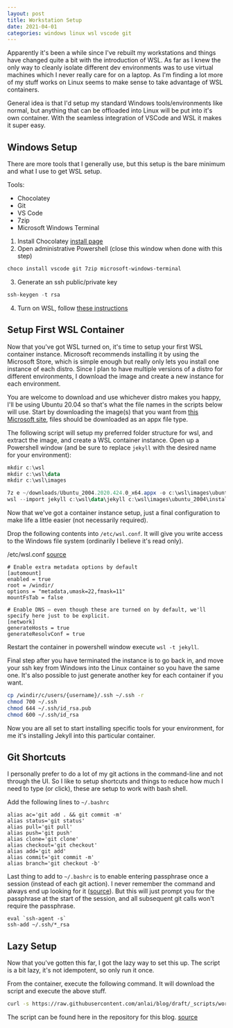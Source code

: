 ```yaml
---
layout: post
title: Workstation Setup
date: 2021-04-01
categories: windows linux wsl vscode git
---
```


Apparently it's been a while since I've rebuilt my workstations and things have changed quite a bit with the introduction of WSL.  As far as I knew the only way to cleanly isolate different dev environments was to use virtual machines which I never really care for on a laptop.  As I'm finding a lot more of my stuff works on Linux seems to make sense to take advantage of WSL containers.

General idea is that I'd setup my standard Windows tools/environments like normal, but anything that can be offloaded into Linux will be put into it's own container.  With the seamless integration of VSCode and WSL it makes it super easy.

## Windows Setup

There are more tools that I generally use, but this setup is the bare minimum and what I use to get WSL setup.

Tools:
- Chocolatey
- Git
- VS Code
- 7zip
- Microsoft Windows Terminal

1. Install Chocolatey [install page](https://chocolatey.org/install)
2. Open administrative Powershell (close this window when done with this step)
```Powershell
choco install vscode git 7zip microsoft-windows-terminal
```
3. Generate an ssh public/private key
```Powershell
ssh-keygen -t rsa
```
4. Turn on WSL, follow [these instructions](https://docs.microsoft.com/en-us/windows/wsl/install-win10)

## Setup First WSL Container

Now that you've got WSL turned on, it's time to setup your first WSL container instance.  Microsoft recommends installing it by using the Microsoft Store, which is simple enough but really only lets you install one instance of each distro.  Since I plan to have multiple versions of a distro for different environments, I download the image and create a new instance for each environment.

You are welcome to download and use whichever distro makes you happy, I'll be using Ubuntu 20.04 so that's what the file names in the scripts below will use.  Start by downloading the image(s) that you want from [this Microsoft site](https://docs.microsoft.com/en-us/windows/wsl/install-manual), files should be downloaded as an appx file type.

The following script will setup my preferred folder structure for wsl, and extract the image, and create a WSL container instance.  Open up a Powershell window (and be sure to replace `jekyll` with the desired name for your environment):

```Powershell
mkdir c:\wsl
mkdir c:\wsl\data
mkdir c:\wsl\images

7z e ~/downloads/Ubuntu_2004.2020.424.0_x64.appx -o c:\wsl\images\ubuntu_2004
wsl --import jekyll c:\wsl\data\jekyll c:\wsl\images\ubuntu_2004\install.tar.gz
```

Now that we've got a container instance setup, just a final configuration to make life a little easier (not necessarily required).

Drop the following contents into `/etc/wsl.conf`.  It will give you write access to the Windows file system (ordinarily I believe it's read only).

/etc/wsl.conf [source](https://docs.microsoft.com/en-us/windows/wsl/wsl-config)
```
# Enable extra metadata options by default
[automount]
enabled = true
root = /windir/
options = "metadata,umask=22,fmask=11"
mountFsTab = false

# Enable DNS – even though these are turned on by default, we'll specify here just to be explicit.
[network]
generateHosts = true
generateResolvConf = true
```

Restart the container in powershell window execute `wsl -t jekyll`.  

Final step after you have terminated the instance is to go back in, and move your ssh key from Windows into the Linux container so you have the same one.  It's also possible to just generate another key for each container if you want.

```bash
cp /windir/c/users/{username}/.ssh ~/.ssh -r
chmod 700 ~/.ssh
chmod 644 ~/.ssh/id_rsa.pub
chmod 600 ~/.ssh/id_rsa
```

Now you are all set to start installing specific tools for your environment, for me it's installing Jekyll into this particular container.

## Git Shortcuts

I personally prefer to do a lot of my git actions in the command-line and not through the UI.  So I like to setup shortcuts and things to reduce how much I need to type (or click), these are setup to work with bash shell.

Add the following lines to `~/.bashrc`

```
alias ac='git add . && git commit -m'
alias status='git status'
alias pull='git pull'
alias push='git push'
alias clone='git clone'
alias checkout='git checkout'
alias add='git add'
alias commit='git commit -m'
alias branch='git checkout -b'
```

Last thing to add to `~/.bashrc` is to enable entering passphrase once a session (instead of each git action).  I never remember the command and always end up looking for it ([source](https://superuser.com/a/1044918)).  But this will just prompt you for the passphrase at the start of the session, and all subsequent git calls won't require the passphrase.

```
eval `ssh-agent -s`
ssh-add ~/.ssh/*_rsa
```

## Lazy Setup

Now that you've gotten this far, I got the lazy way to set this up.  The script is a bit lazy, it's not idempotent, so only run it once.

From the container, execute the following command.  It will download the script and execute the above stuff.

```bash
curl -s https://raw.githubusercontent.com/anlai/blog/draft/_scripts/workstation-setup.sh | bash -s {WINDOWS_USERNAME} {GIT NAME} {GIT EMAIL} {STARTUP PATH (OPTIONAL)}
```

The script can be found here in the repository for this blog. [source](https://github.com/anlai/blog/blob/draft/_scripts/workstation-setup.sh)